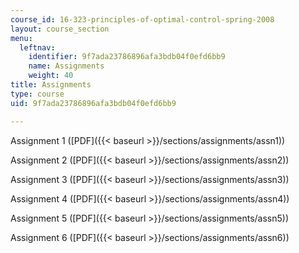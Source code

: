 ```yaml
---
course_id: 16-323-principles-of-optimal-control-spring-2008
layout: course_section
menu:
  leftnav:
    identifier: 9f7ada23786896afa3bdb04f0efd6bb9
    name: Assignments
    weight: 40
title: Assignments
type: course
uid: 9f7ada23786896afa3bdb04f0efd6bb9

---
```


Assignment 1 ([PDF]({{< baseurl >}}/sections/assignments/assn1))

Assignment 2 ([PDF]({{< baseurl >}}/sections/assignments/assn2))

Assignment 3 ([PDF]({{< baseurl >}}/sections/assignments/assn3))

Assignment 4 ([PDF]({{< baseurl >}}/sections/assignments/assn4))

Assignment 5 ([PDF]({{< baseurl >}}/sections/assignments/assn5))

Assignment 6 ([PDF]({{< baseurl >}}/sections/assignments/assn6))